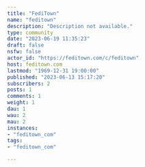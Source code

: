 ```yaml
---
title: "FediTown" 
name: "feditown"
description: "Description not available."
type: community
date: "2023-06-19 11:35:23"
draft: false
nsfw: false
actor_id: "https://feditown.com/c/feditown"
host: feditown.com
lastmod: "1969-12-31 19:00:00"
published: "2023-06-13 15:17:20"
subscribers: 2
posts: 1
comments: 1
weight: 1
dau: 1
wau: 2
mau: 2
instances:
- "feditown_com"
tags: 
- "feditown_com"

---
```

